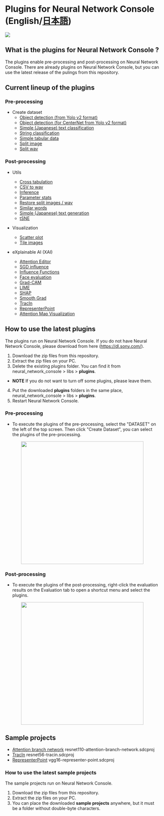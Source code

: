 # Plugins for Neural Network Console \(English/[日本語](README_ja.md)\)

![](./img/plugin.png)

## What is the plugins for Neural Network Console ?
The plugins enable pre-processing and post-processing on Neural Network Console. There are already plugins on Neural Network Console, but you can use the latest release of the pulings from this repository.


## Current lineup of the plugins
###  Pre-processing
* Create dataset
    * [Object detection (from Yolo v2 format)](./manuals/Pre_Process/Create_Dataset/ObjectDetection.rst)
    * [Object detection (for CenterNet from Yolo v2 format)](./manuals/Pre_Process/Create_Dataset/ObjectDetection_CenterNet.rst)
    * [Simple  (Japanese) text classification](./manuals/Pre_Process/Create_Dataset/SimpleTextClassification.rst)
    * [String classification](./manuals/Pre_Process/Create_Dataset/StringClassification.rst)
    * [Simple tabular data](./manuals/Pre_Process/Create_Dataset/SimpleTabularDataset.rst)
    * [Split image](./manuals/Pre_Process/Create_Dataset/SplitImage.rst)
    * [Split wav](./manuals/Pre_Process/Create_Dataset/SplitWav.rst)

###  Post-processing
* Utils
    * [Cross tabulation](./manuals/Post_Process/Utils/CrossTabulation.rst)
    * [CSV to wav](./manuals/Post_Process/Utils/CSVtoWAV.rst)
    * [Inference](./manuals/Post_Process/Utils/Inference.rst)
    * [Parameter stats](./manuals/Post_Process/Utils/ParameterStats.rst)
    * [Restore split images / wav](./manuals/Post_Process/Utils/RestoreSplitImageWav.rst)
    * [Similar words](./manuals/Post_Process/Utils/SimilarWords.rst)
    * [Simple (Japanese) text generation](./manuals/Post_Process/Utils/SimpleTextGeneration.rst)
    * [tSNE](./manuals/Post_Process/Utils/tSNE.rst)
    
* Visualization
    * [Scatter plot](./manuals/Post_Process/Visualization/ScatterPlot.rst)
    * [Tile images](./manuals/Post_Process/Visualization/TileImages.rst)

* eXplainable AI (XAI)
    * [Attention Editor](./manuals/Post_Process/XAI/AttentionEditor.rst)
    * [SGD influence](./manuals/Post_Process/XAI/SGDInfluence.rst)
    * [Influence Functions](./manuals/Post_Process/XAI/InfluenceFunctions.rst)
    * [Face evaluation](./manuals/Post_Process/XAI/FaceEvaluation.rst)
    * [Grad-CAM](./manuals/Post_Process/XAI/GradCAM.rst)
    * [LIME](./manuals/Post_Process/XAI/LIME.rst)
    * [SHAP](./manuals/Post_Process/XAI/SHAP.rst)
    * [Smooth Grad](./manuals/Post_Process/XAI/SmoothGrad.rst)
    * [TracIn](./manuals/Post_Process/XAI/TracIn.rst)
    * [RepresenterPoint](./manuals/ja/Post_Process/XAI/Representerpoint.rst)
    * [Attention Map Visualization](./manuals/Post_Process/XAI/AttentionMapVisualization.rst)


## How to use the latest plugins
The plugins run on Neural Network Console. If you do not have Neural Network Console, please download from here (https://dl.sony.com/).
1. Download the zip files from this repository. 
2. Extract the zip files on your PC.
3. Delete the existing plugins folder. You can find it from neural_network_console > libs > **plugins**. 
* **NOTE** If you do not want to turn off some plugins, please leave them.
4. Put the downloaded **plugins** folders in the same place, neural_network_console > libs > **plugins**.  
5. Restart Neural Network Console.

###  Pre-processing
* To execute the plugins of the pre-processing, select the "DATASET" on the left of the top screen. Then  click "Create Dataset", you can select the plugins of the pre-processing.
<p align="center">
<img src="./img/Preprocessing.png" width="400px">  
</p>


### Post-processing
* To execute the plugins of the post-processing, right-click the evaluation results on the Evaluation tab to open a shortcut menu and select the plugins.
<p align="center">
<img src="./img/postprocessing.png" width="400px">  
</p>

## Sample projects
* [Attention branch network](./samples/xai) resnet110-attention-branch-network.sdcproj
* [TracIn](./samples/xai) resnet56-tracin.sdcproj
* [RepresenterPoint](.\samples\xai\README.md) vgg16-representer-point.sdcproj

### How to use the latest sample projects
The sample projects run on Neural Network Console. 
1. Download the zip files from this repository. 
2. Extract the zip files on your PC.
3. You can place the downloaded **sample projects** anywhere, but it must be a folder without double-byte characters.
